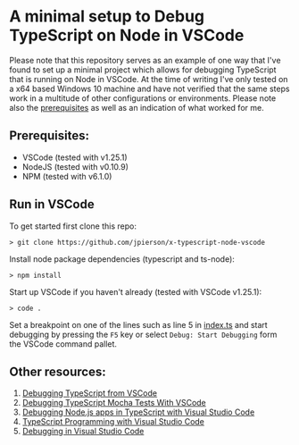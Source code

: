 #  A minimal setup to Debug TypeScript on Node in VSCode

Please note that this repository serves as an example of one way that I've found to set up a minimal project which allows for debugging TypeScript that is running on Node in VSCode. At the time of writing I've only tested on a x64 based Windows 10 machine and have not verified that the same steps work in a multitude of other configurations or environments. Please note also the [prerequisites](#prerequisites) as well as an indication of what worked for me.

## Prerequisites: 

* VSCode (tested with v1.25.1)
* NodeJS (tested with v0.10.9)
* NPM (tested with v6.1.0)

## Run in VSCode

To get started first clone this repo:

```
> git clone https://github.com/jpierson/x-typescript-node-vscode
```

Install node package dependencies (typescript and ts-node):

```
> npm install
```

Start up VSCode if you haven't already (tested with VSCode v1.25.1):

```
> code .
```

Set a breakpoint on one of the lines such as line 5 in [index.ts](/index.ts) and start debugging by pressing the `F5` key or select `Debug: Start Debugging` form the VSCode command pallet.

## Other resources:

1. [Debugging TypeScript from VSCode](https://medium.com/spektrakel-blog/debugging-typescript-from-vscode-3cb3a182bf63)
2. [Debugging TypeScript Mocha Tests With VSCode](https://medium.com/@benlesh/debugging-typescript-mocha-tests-with-vscode-89310051531)
3. [Debugging Node.js apps in TypeScript with Visual Studio Code](https://fettblog.eu/typescript-node-visual-studio-code/)
4. [TypeScript Programming with Visual Studio Code](https://code.visualstudio.com/docs/languages/typescript)
5. [Debugging in Visual Studio Code](https://code.visualstudio.com/docs/editor/debugging)